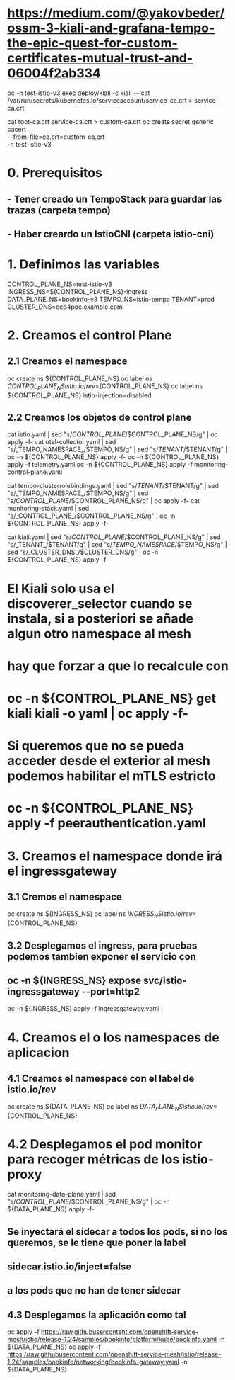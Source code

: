 # https://medium.com/@yakovbeder/ossm-3-kiali-and-grafana-tempo-the-epic-quest-for-custom-certificates-mutual-trust-and-06004f2ab334

oc -n test-istio-v3 exec deploy/kiali -c kiali -- cat /var/run/secrets/kubernetes.io/serviceaccount/service-ca.crt > service-ca.crt

cat root-ca.crt service-ca.crt > custom-ca.crt
oc create secret generic cacert \
  --from-file=ca.crt=custom-ca.crt \
  -n test-istio-v3

# 0. Prerequisitos
## - Tener creado un TempoStack para guardar las trazas (carpeta tempo)
## - Haber creardo un IstioCNI (carpeta istio-cni)

# 1. Definimos las variables

CONTROL_PLANE_NS=test-istio-v3
INGRESS_NS=${CONTROL_PLANE_NS}-ingress
DATA_PLANE_NS=bookinfo-v3
TEMPO_NS=istio-tempo
TENANT=prod
CLUSTER_DNS=ocp4poc.example.com

# 2. Creamos el control Plane

## 2.1 Creamos el namespace
oc create ns ${CONTROL_PLANE_NS}
oc label ns ${CONTROL_PLANE_NS} istio.io/rev=${CONTROL_PLANE_NS}
oc label ns ${CONTROL_PLANE_NS} istio-injection=disabled

## 2.2 Creamos los objetos de control plane

cat istio.yaml | sed "s/_CONTROL_PLANE_/$CONTROL_PLANE_NS/g" | oc apply -f-
cat otel-collector.yaml | sed "s/_TEMPO_NAMESPACE_/$TEMPO_NS/g" | sed "s/_TENANT_/$TENANT/g" | oc -n ${CONTROL_PLANE_NS} apply -f-
oc -n ${CONTROL_PLANE_NS} apply -f telemetry.yaml
oc -n ${CONTROL_PLANE_NS} apply -f monitoring-control-plane.yaml

cat tempo-clusterrolebindings.yaml | sed "s/_TENANT_/$TENANT/g" | sed "s/_TEMPO_NAMESPACE_/$TEMPO_NS/g" | sed "s/_CONTROL_PLANE_/$CONTROL_PLANE_NS/g" | oc apply -f-
cat monitoring-stack.yaml | sed "s/_CONTROL_PLANE_/$CONTROL_PLANE_NS/g" | oc -n ${CONTROL_PLANE_NS} apply -f-

cat kiali.yaml | sed "s/_CONTROL_PLANE_/$CONTROL_PLANE_NS/g" | sed "s/_TENANT_/$TENANT/g" | sed "s/_TEMPO_NAMESPACE_/$TEMPO_NS/g" | sed "s/_CLUSTER_DNS_/$CLUSTER_DNS/g" | oc -n ${CONTROL_PLANE_NS} apply -f-

# El Kiali solo usa el discoverer_selector cuando se instala, si a posteriori se añade algun otro namespace al mesh
# hay que forzar a que lo recalcule con
# oc -n ${CONTROL_PLANE_NS} get kiali kiali -o yaml | oc apply -f-

# Si queremos que no se pueda acceder desde el exterior al mesh podemos habilitar el mTLS estricto
# oc -n ${CONTROL_PLANE_NS} apply -f peerauthentication.yaml



# 3. Creamos el namespace donde irá el ingressgateway

## 3.1 Cremos el namespace
oc create ns ${INGRESS_NS}
oc label ns ${INGRESS_NS} istio.io/rev=${CONTROL_PLANE_NS}

## 3.2 Desplegamos el ingress, para pruebas podemos tambien exponer el servicio con 
## oc -n ${INGRESS_NS} expose svc/istio-ingressgateway --port=http2
oc -n ${INGRESS_NS} apply -f ingressgateway.yaml


# 4. Creamos el o los namespaces de aplicacion
## 4.1 Creamos el namespace  con el label de istio.io/rev
oc create ns ${DATA_PLANE_NS}
oc label ns ${DATA_PLANE_NS} istio.io/rev=${CONTROL_PLANE_NS}

# 4.2 Desplegamos el pod monitor para recoger métricas de los istio-proxy
cat monitoring-data-plane.yaml | sed "s/_CONTROL_PLANE_/$CONTROL_PLANE_NS/g" | oc -n ${DATA_PLANE_NS} apply -f-

## Se inyectará el sidecar a todos los pods, si no los queremos, se le tiene que poner la label 
##  sidecar.istio.io/inject=false
## a los pods que no han de tener sidecar

## 4.3 Desplegamos la aplicación como tal
oc apply -f https://raw.githubusercontent.com/openshift-service-mesh/istio/release-1.24/samples/bookinfo/platform/kube/bookinfo.yaml -n ${DATA_PLANE_NS}
oc apply -f https://raw.githubusercontent.com/openshift-service-mesh/istio/release-1.24/samples/bookinfo/networking/bookinfo-gateway.yaml -n ${DATA_PLANE_NS}
